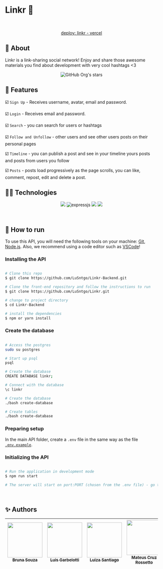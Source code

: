 <h1 >  Linkr  🔗  &nbsp  </h1><br>

 <p align="center"><a  href="https://linkr-drab.vercel.app/">deploy: linkr - vercel</a></p>


##  :link: About

Linkr is a link-sharing social network! Enjoy and share those awesome materials you find about development with very cool hashtags <3

<div align="center">

![GitHub Org's stars](https://img.shields.io/github/stars/lusntgo?style=social)

</div>


## :hammer: Features

:ballot_box_with_check: `Sign Up` - Receives username, avatar, email and password.

:ballot_box_with_check: `Login` - Receives email and password.

:ballot_box_with_check: `Search` - you can search for users or hashtags

:ballot_box_with_check: `Follow and Unfollow` - other users and see other users posts on their personal pages

:ballot_box_with_check: `Timeline` - you can publish a post and see in your timeline yours posts and posts from users you follow

:ballot_box_with_check: `Posts` - posts load progressively as the page scrolls, you can like, comment, repost, edit and delete a post.
## :woman_technologist: Technologies

<p align="center">
<img src="https://img.shields.io/badge/JavaScript-F7DF1E?style=for-the-badge&logo=javascript&logoColor=black" />
 <img alt="expressjs" src="https://img.shields.io/badge/Express.js-000000?style=for-the-badge&logo=express&logoColor=white"/>
<img src="https://img.shields.io/badge/Node.js-43853D?style=for-the-badge&logo=node.js&logoColor=white" />
<img src="https://img.shields.io/badge/PostgreSQL-316192?style=for-the-badge&logo=postgresql&logoColor=white" />

</p>
<br>  

## :tada: How to run

To use this API, you will need the following tools on your machine:
[Git](https://git-scm.com), [Node.js](https://nodejs.org/en/). 
Also, we recommend using a code editor such as  [VSCode](https://code.visualstudio.com/)!


### Installing the API
```bash

# Clone this repo
$ git clone https://github.com/LuSntgo/Linkr-Backend.git

# Clone the front-end repository and follow the instructions to run
$ git clone https://github.com/LuSntgo/Linkr.git

# change to project directory
$ cd Linkr-Backend

# install the dependencies
$ npm or yarn install 

```

### Create the database

```bash

# Access the postgres
sudo su postgres

# Start up psql 
psql

# Create the database
CREATE DATABASE linkr;

# Connect with the database
\c linkr

# Create the database
./bash create-database 

# Create tables
./bash create-database 

```


### Preparing setup
In the main API folder, create a `.env` file in the same way as the file [`.env.example`](https://github.com/starunz/Linkr-Backend/blob/main/.env.example).

### Initializing the API
```bash

# Run the application in development mode
$ npm run start

# The server will start on port:PORT (chosen from the .env file) - go to <http://localhost:PORT>

```

<br/>

## :sparkles: Authors

| [<img src="https://avatars.githubusercontent.com/starunz" width=115><br><sub>Bruna Souza</sub>](https://github.com/starunz) |  [<img src="https://avatars.githubusercontent.com/luis-garbelotti" width=115><br><sub>Luis Garbelotti</sub>](https://github.com/luis-garbelotti) |  [<img src="https://avatars.githubusercontent.com/lusntgo" width=115><br><sub>Luiza Santiago</sub></sub>](https://github.com/lusntgo) |  [<img src="https://avatars.githubusercontent.com/Mateusr337" width=115><br><sub>Mateus Cruz Rossetto</sub>](https://github.com/Mateusr337) |  [<img src="https://avatars.githubusercontent.com/thalesor" width=115><br><sub>Thales de Oliveira Ruano</sub>](https://github.com/thalesor) 
| :---: | :---: | :---: | :---: | :---: |
